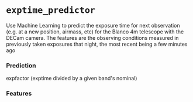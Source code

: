 # `exptime_predictor`
Use Machine Learning to predict the exposure time for next observation (e.g. at a new position, airmass, etc) for the Blanco 4m telescope with the DECam camera. The features are the observing conditions measured in previously taken exposures that night, the most recent being a few minutes ago

### Prediction
expfactor (exptime divided by a given band's nominal)

### Features
